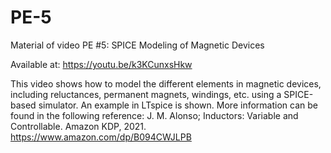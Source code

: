 # PE-5

Material of video PE #5: SPICE Modeling of Magnetic Devices

Available at: https://youtu.be/k3KCunxsHkw

This video shows how to model the different elements in magnetic devices, including reluctances, permanent magnets, windings, etc. using a SPICE-based simulator. An example in LTspice is shown. More information can be found in the following reference:
J. M. Alonso; Inductors: Variable and Controllable. Amazon KDP, 2021.
https://www.amazon.com/dp/B094CWJLPB
